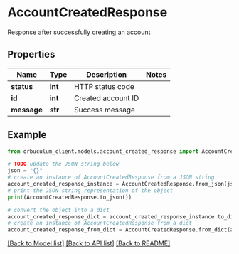 # AccountCreatedResponse

Response after successfully creating an account

## Properties

Name | Type | Description | Notes
------------ | ------------- | ------------- | -------------
**status** | **int** | HTTP status code | 
**id** | **int** | Created account ID | 
**message** | **str** | Success message | 

## Example

```python
from orbuculum_client.models.account_created_response import AccountCreatedResponse

# TODO update the JSON string below
json = "{}"
# create an instance of AccountCreatedResponse from a JSON string
account_created_response_instance = AccountCreatedResponse.from_json(json)
# print the JSON string representation of the object
print(AccountCreatedResponse.to_json())

# convert the object into a dict
account_created_response_dict = account_created_response_instance.to_dict()
# create an instance of AccountCreatedResponse from a dict
account_created_response_from_dict = AccountCreatedResponse.from_dict(account_created_response_dict)
```
[[Back to Model list]](../README.md#documentation-for-models) [[Back to API list]](../README.md#documentation-for-api-endpoints) [[Back to README]](../README.md)


